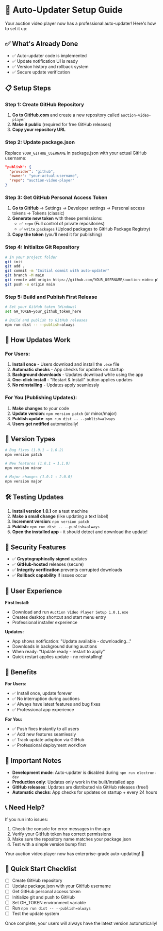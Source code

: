 # 🚀 Auto-Updater Setup Guide

Your auction video player now has a professional auto-updater! Here's how to set it up:

## ✅ What's Already Done

- ✅ Auto-updater code is implemented
- ✅ Update notification UI is ready
- ✅ Version history and rollback system
- ✅ Secure update verification

## 📋 Setup Steps

### Step 1: Create GitHub Repository

1. **Go to GitHub.com** and create a new repository called `auction-video-player`
2. **Make it public** (required for free GitHub releases)
3. **Copy your repository URL**

### Step 2: Update package.json

Replace `YOUR_GITHUB_USERNAME` in package.json with your actual GitHub username:

```json
"publish": {
  "provider": "github",
  "owner": "your-actual-username",
  "repo": "auction-video-player"
}
```

### Step 3: Get GitHub Personal Access Token

1. **Go to GitHub** → Settings → Developer settings → Personal access tokens → Tokens (classic)
2. **Generate new token** with these permissions:
   - ✅ `repo` (Full control of private repositories)
   - ✅ `write:packages` (Upload packages to GitHub Package Registry)
3. **Copy the token** (you'll need it for publishing)

### Step 4: Initialize Git Repository

```bash
# In your project folder
git init
git add .
git commit -m "Initial commit with auto-updater"
git branch -M main
git remote add origin https://github.com/YOUR_USERNAME/auction-video-player.git
git push -u origin main
```

### Step 5: Build and Publish First Release

```bash
# Set your GitHub token (Windows)
set GH_TOKEN=your_github_token_here

# Build and publish to GitHub releases
npm run dist -- --publish=always
```

## 🎯 How Updates Work

### For Users:
1. **Install once** - Users download and install the `.exe` file
2. **Automatic checks** - App checks for updates on startup
3. **Background downloads** - Updates download while using the app
4. **One-click install** - "Restart & Install" button applies updates
5. **No reinstalling** - Updates apply seamlessly

### For You (Publishing Updates):
1. **Make changes** to your code
2. **Update version**: `npm version patch` (or minor/major)
3. **Publish update**: `npm run dist -- --publish=always`
4. **Users get notified** automatically!

## 🔄 Version Types

```bash
# Bug fixes (1.0.1 → 1.0.2)
npm version patch

# New features (1.0.1 → 1.1.0)
npm version minor

# Major changes (1.0.1 → 2.0.0)
npm version major
```

## 🛠️ Testing Updates

1. **Install version 1.0.1** on a test machine
2. **Make a small change** (like updating a text label)
3. **Increment version**: `npm version patch`
4. **Publish**: `npm run dist -- --publish=always`
5. **Open the installed app** - it should detect and download the update!

## 🔐 Security Features

- ✅ **Cryptographically signed** updates
- ✅ **GitHub-hosted** releases (secure)
- ✅ **Integrity verification** prevents corrupted downloads
- ✅ **Rollback capability** if issues occur

## 📱 User Experience

**First Install:**
- Download and run `Auction Video Player Setup 1.0.1.exe`
- Creates desktop shortcut and start menu entry
- Professional installer experience

**Updates:**
- App shows notification: "Update available - downloading..."
- Downloads in background during auctions
- When ready: "Update ready - restart to apply"
- Quick restart applies update - no reinstalling!

## 🎉 Benefits

**For Users:**
- ✅ Install once, update forever
- ✅ No interruption during auctions
- ✅ Always have latest features and bug fixes
- ✅ Professional app experience

**For You:**
- ✅ Push fixes instantly to all users
- ✅ Add new features seamlessly
- ✅ Track update adoption via GitHub
- ✅ Professional deployment workflow

## 🚨 Important Notes

- **Development mode**: Auto-updater is disabled during `npm run electron-dev`
- **Production only**: Updates only work in the built/installed app
- **GitHub releases**: Updates are distributed via GitHub releases (free!)
- **Automatic checks**: App checks for updates on startup + every 24 hours

## 📞 Need Help?

If you run into issues:
1. Check the console for error messages in the app
2. Verify your GitHub token has correct permissions
3. Make sure the repository name matches your package.json
4. Test with a simple version bump first

Your auction video player now has enterprise-grade auto-updating! 🎉

## 🎯 Quick Start Checklist

- [ ] Create GitHub repository
- [ ] Update package.json with your GitHub username
- [ ] Get GitHub personal access token
- [ ] Initialize git and push to GitHub
- [ ] Set GH_TOKEN environment variable
- [ ] Run `npm run dist -- --publish=always`
- [ ] Test the update system

Once complete, your users will always have the latest version automatically!